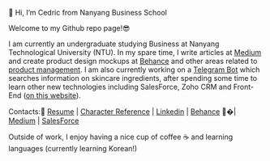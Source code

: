 👋 Hi, I’m Cedric from Nanyang Business School

Welcome to my Github repo page!😎

I am currently an undergraduate studying Business at Nanyang Technological University (NTU). In my spare time, I write articles at [Medium](https://cedric130813.medium.com/) and create product design mockups at [Behance](https://www.behance.net/cedric130813) and other areas related to [product management](https://cedric130813.github.io/projects). I am also currently working on a [Telegram Bot](http://t.me/Beigen21Bot) which searches information on skincare ingredients, after spending some time to learn other new technologies including SalesForce, Zoho CRM and Front-End ([on this website](https://cedric130813.github.io/)).

Contacts:💼
[Resume](https://cedric130813.github.io/assets/Resume_Ian_Cedric_Io.pdf) |
[Character Reference](https://cedric130813.github.io/assets/Letter%20of%20Recommendation.pdf) |
[Linkedin](https://www.linkedin.com/in/cedric130813/) |
[Behance](https://www.behance.net/cedric130813) 🎨�|
[Medium](https://cedric130813.medium.com/) |
[SalesForce](https://trailblazer.me/id/cedric130813)

Outside of work, I enjoy having a nice cup of coffee ☕ and learning languages (currently learning Korean!)
